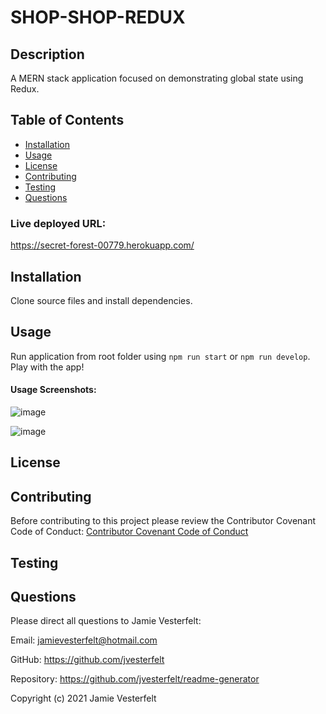 # SHOP-SHOP-REDUX

## Description

A MERN stack application focused on demonstrating global state using Redux.

## Table of Contents

- [Installation](#Installation)
- [Usage](#Usage)
- [License](#License)
- [Contributing](#Contributing)
- [Testing](#Testing)
- [Questions](#Questions)  

### Live deployed URL:
https://secret-forest-00779.herokuapp.com/


## Installation

Clone source files and install dependencies.

## Usage
Run application from root folder using `npm run start` or `npm run develop`. Play with the app!

#### Usage Screenshots:
![image](https://user-images.githubusercontent.com/81572838/133951739-1d487a73-13eb-49e4-9418-13b283bc8f96.png)

![image](https://user-images.githubusercontent.com/81572838/133951804-a94069a5-8007-45e6-ae56-6e979443911b.png)

## License

## Contributing

Before contributing to this project please review the Contributor Covenant Code of Conduct:
[Contributor Covenant Code of Conduct](https://www.contributor-covenant.org/version/2/0/code_of_conduct/code_of_conduct.md)

## Testing

## Questions

Please direct all questions to Jamie Vesterfelt:

Email: jamievesterfelt@hotmail.com

GitHub: https://github.com/jvesterfelt

Repository: https://github.com/jvesterfelt/readme-generator

Copyright (c) 2021 Jamie Vesterfelt
